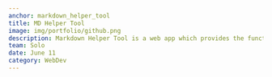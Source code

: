 ```yaml
---
anchor: markdown_helper_tool
title: MD Helper Tool
image: img/portfolio/github.png
description: Markdown Helper Tool is a web app which provides the functionality of creating markdowns for your github projects. What unique about it is that you don't have to know the syntax for creating markdown as this web app provides you the functionality to add syntax on its own. Headover to <a href="https://github.com/Pranav1999/markdown-helper-tool">https://github.com/Pranav1999/markdown-helper-tool</a> for more details.
team: Solo
date: June 11
category: WebDev
---
```

